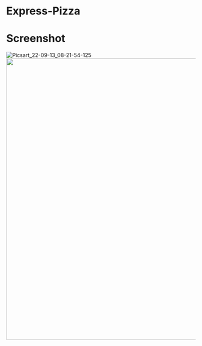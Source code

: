 # Express-Pizza
# Screenshot
![Picsart_22-09-13_08-21-54-125](https://user-images.githubusercontent.com/112925756/189799170-89be050c-f47e-4867-a645-0f4a070a4e5e.jpg)
 <img src="https://user-images.githubusercontent.com/112925756/189799618-6a1ad438-53c6-4aca-b773-b00808d4e16f.jpeg" width="750" height="750" />


